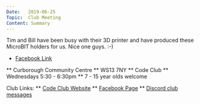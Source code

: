 ```yaml
---
Date:   2019-06-25
Topic:  Club Meeting
Content: Summary
---
```

Tim and Bill have been busy with their 3D printer and have produced these MicroBIT holders for us. Nice one guys. :-)

* [Facebook Link](https://www.facebook.com/1481985248595237/posts/2113781135415642/)


** Curborough Community Centre
** WS13 7NY
** Code Club
** Wednesdays 5:30 - 6:30pm
** 7 - 15 year olds welcome

Club Links:
** [Code Club Website](https://lichfield-code-club.github.io/)
** [Facebook Page](https://www.facebook.com/LichfieldCoders)
** [Discord club messages](https://discord.gg/szz6xGK)
